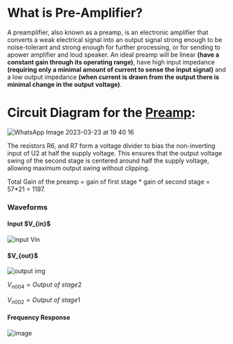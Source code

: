# What is Pre-Amplifier?
A preamplifier, also known as a preamp, is an electronic amplifier that converts a weak electrical signal into an output signal strong enough to be noise-tolerant and strong enough for further processing, or for sending to apower amplifier and loud speaker.
An ideal preamp will be linear **(have a constant gain through its operating range)**, have high input impedance **(requiring only a minimal amount of current to sense the input signal)** and a low output impedance **(when current is drawn from the output there is minimal change in the output voltage)**.
# Circuit Diagram for the [Preamp](https://github.com/gagan20003/Digital-Stethoscope/blob/main/Hardware/Pre-Amp%20Circuit/preamp_9.asc):

![WhatsApp Image 2023-03-23 at 19 40 16](https://user-images.githubusercontent.com/96785457/227601324-fc54864a-a1f2-4eaa-b858-ac07d4a24ab0.jpg)



The resistors R6, and R7 form a voltage divider to bias the non-inverting input of U2 at half the supply voltage. This ensures that the output voltage swing of the second stage is centered around half the supply voltage, allowing maximum output swing without clipping.

Total Gain of the preamp = gain of first stage * gain of second stage = 57*21 = 1197.
</p>

<h3>Waveforms</h3>
<h4>Input $V_{in}$</h4>
<img src="https://github.com/gagan20003/Digital-Stethoscope/blob/main/resources/input.jpg" alt="input Vin">
<h4>$V_{out}$</h4>
<img src ="https://github.com/CHANDAN-2003/Digital-Stethoscope/blob/main/resources/Output.jpeg" alt ="output img">

$V_{n004} = Output\ of \ stage 2$

$V_{n002} = Output\ of\ stage 1$

<h4>Frequency Response</h4>

![image](https://user-images.githubusercontent.com/97295669/227711224-cc5aef8a-42e8-495e-966c-b35f55364e36.png)
